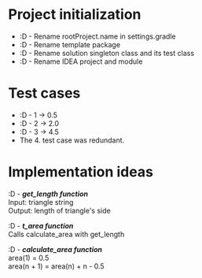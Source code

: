 # Project initialization
* :D - Rename rootProject.name in settings.gradle
* :D - Rename template package
* :D - Rename solution singleton class and its test class
* :D - Rename IDEA project and module

# Test cases
* :D - 1 -> 0.5
* :D - 2 -> 2.0
* :D - 3 -> 4.5
* The 4. test case was redundant.

# Implementation ideas
:D - ***get_length function***  
Input: triangle string  
Output: length of triangle's side

:D - ***t_area function***  
Calls calculate_area with get_length

:D - ***calculate_area function***  
area(1) = 0.5  
area(n + 1) = area(n) + n - 0.5